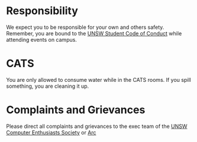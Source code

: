 # Responsibility
We expect you to be responsible for your own and others safety. Remember, you
are bound to the 
[UNSW Student Code of Conduct](https://www.gs.unsw.edu.au/policy/documents/studentcodepolicy.pdf)
while attending events on campus.

# CATS
You are only allowed to consume water while in the CATS rooms. If you spill
something, you are cleaning it up.

# Complaints and Grievances
Please direct all complaints and grievances to the exec team of the 
[UNSW Computer Enthusiasts Society](mailto:execs@unswpcsoc.com) or 
[Arc](https://arclimited.formstack.com/forms/arc_club_incident_report)
